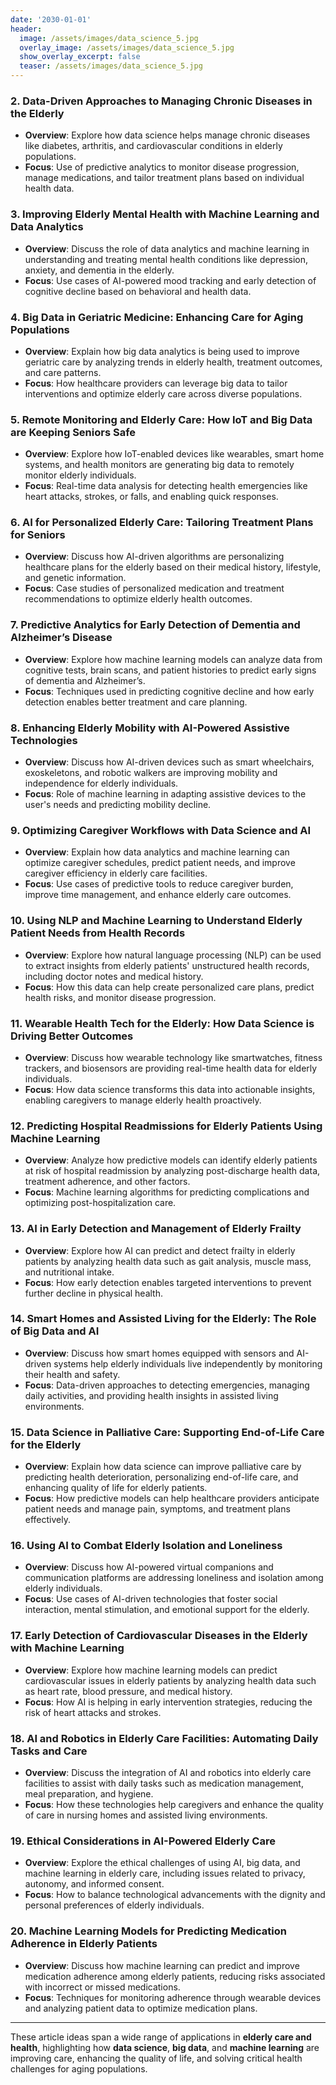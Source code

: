 ```yaml
---
date: '2030-01-01'
header:
  image: /assets/images/data_science_5.jpg
  overlay_image: /assets/images/data_science_5.jpg
  show_overlay_excerpt: false
  teaser: /assets/images/data_science_5.jpg
---
```


### 2. Data-Driven Approaches to Managing Chronic Diseases in the Elderly
   - **Overview**: Explore how data science helps manage chronic diseases like diabetes, arthritis, and cardiovascular conditions in elderly populations.
   - **Focus**: Use of predictive analytics to monitor disease progression, manage medications, and tailor treatment plans based on individual health data.

### 3. Improving Elderly Mental Health with Machine Learning and Data Analytics
   - **Overview**: Discuss the role of data analytics and machine learning in understanding and treating mental health conditions like depression, anxiety, and dementia in the elderly.
   - **Focus**: Use cases of AI-powered mood tracking and early detection of cognitive decline based on behavioral and health data.

### 4. Big Data in Geriatric Medicine: Enhancing Care for Aging Populations
   - **Overview**: Explain how big data analytics is being used to improve geriatric care by analyzing trends in elderly health, treatment outcomes, and care patterns.
   - **Focus**: How healthcare providers can leverage big data to tailor interventions and optimize elderly care across diverse populations.

### 5. Remote Monitoring and Elderly Care: How IoT and Big Data are Keeping Seniors Safe
   - **Overview**: Explore how IoT-enabled devices like wearables, smart home systems, and health monitors are generating big data to remotely monitor elderly individuals.
   - **Focus**: Real-time data analysis for detecting health emergencies like heart attacks, strokes, or falls, and enabling quick responses.

### 6. AI for Personalized Elderly Care: Tailoring Treatment Plans for Seniors
   - **Overview**: Discuss how AI-driven algorithms are personalizing healthcare plans for the elderly based on their medical history, lifestyle, and genetic information.
   - **Focus**: Case studies of personalized medication and treatment recommendations to optimize elderly health outcomes.

### 7. Predictive Analytics for Early Detection of Dementia and Alzheimer’s Disease
   - **Overview**: Explore how machine learning models can analyze data from cognitive tests, brain scans, and patient histories to predict early signs of dementia and Alzheimer’s.
   - **Focus**: Techniques used in predicting cognitive decline and how early detection enables better treatment and care planning.

### 8. Enhancing Elderly Mobility with AI-Powered Assistive Technologies
   - **Overview**: Discuss how AI-driven devices such as smart wheelchairs, exoskeletons, and robotic walkers are improving mobility and independence for elderly individuals.
   - **Focus**: Role of machine learning in adapting assistive devices to the user's needs and predicting mobility decline.

### 9. Optimizing Caregiver Workflows with Data Science and AI
   - **Overview**: Explain how data analytics and machine learning can optimize caregiver schedules, predict patient needs, and improve caregiver efficiency in elderly care facilities.
   - **Focus**: Use cases of predictive tools to reduce caregiver burden, improve time management, and enhance elderly care outcomes.

### 10. Using NLP and Machine Learning to Understand Elderly Patient Needs from Health Records
   - **Overview**: Explore how natural language processing (NLP) can be used to extract insights from elderly patients' unstructured health records, including doctor notes and medical history.
   - **Focus**: How this data can help create personalized care plans, predict health risks, and monitor disease progression.

### 11. Wearable Health Tech for the Elderly: How Data Science is Driving Better Outcomes
   - **Overview**: Discuss how wearable technology like smartwatches, fitness trackers, and biosensors are providing real-time health data for elderly individuals.
   - **Focus**: How data science transforms this data into actionable insights, enabling caregivers to manage elderly health proactively.

### 12. Predicting Hospital Readmissions for Elderly Patients Using Machine Learning
   - **Overview**: Analyze how predictive models can identify elderly patients at risk of hospital readmission by analyzing post-discharge health data, treatment adherence, and other factors.
   - **Focus**: Machine learning algorithms for predicting complications and optimizing post-hospitalization care.

### 13. AI in Early Detection and Management of Elderly Frailty
   - **Overview**: Explore how AI can predict and detect frailty in elderly patients by analyzing health data such as gait analysis, muscle mass, and nutritional intake.
   - **Focus**: How early detection enables targeted interventions to prevent further decline in physical health.

### 14. Smart Homes and Assisted Living for the Elderly: The Role of Big Data and AI
   - **Overview**: Discuss how smart homes equipped with sensors and AI-driven systems help elderly individuals live independently by monitoring their health and safety.
   - **Focus**: Data-driven approaches to detecting emergencies, managing daily activities, and providing health insights in assisted living environments.

### 15. Data Science in Palliative Care: Supporting End-of-Life Care for the Elderly
   - **Overview**: Explain how data science can improve palliative care by predicting health deterioration, personalizing end-of-life care, and enhancing quality of life for elderly patients.
   - **Focus**: How predictive models can help healthcare providers anticipate patient needs and manage pain, symptoms, and treatment plans effectively.

### 16. Using AI to Combat Elderly Isolation and Loneliness
   - **Overview**: Discuss how AI-powered virtual companions and communication platforms are addressing loneliness and isolation among elderly individuals.
   - **Focus**: Use cases of AI-driven technologies that foster social interaction, mental stimulation, and emotional support for the elderly.

### 17. Early Detection of Cardiovascular Diseases in the Elderly with Machine Learning
   - **Overview**: Explore how machine learning models can predict cardiovascular issues in elderly patients by analyzing health data such as heart rate, blood pressure, and medical history.
   - **Focus**: How AI is helping in early intervention strategies, reducing the risk of heart attacks and strokes.

### 18. AI and Robotics in Elderly Care Facilities: Automating Daily Tasks and Care
   - **Overview**: Discuss the integration of AI and robotics into elderly care facilities to assist with daily tasks such as medication management, meal preparation, and hygiene.
   - **Focus**: How these technologies help caregivers and enhance the quality of care in nursing homes and assisted living environments.

### 19. Ethical Considerations in AI-Powered Elderly Care
   - **Overview**: Explore the ethical challenges of using AI, big data, and machine learning in elderly care, including issues related to privacy, autonomy, and informed consent.
   - **Focus**: How to balance technological advancements with the dignity and personal preferences of elderly individuals.

### 20. Machine Learning Models for Predicting Medication Adherence in Elderly Patients
   - **Overview**: Discuss how machine learning can predict and improve medication adherence among elderly patients, reducing risks associated with incorrect or missed medications.
   - **Focus**: Techniques for monitoring adherence through wearable devices and analyzing patient data to optimize medication plans.

---

These article ideas span a wide range of applications in **elderly care and health**, highlighting how **data science**, **big data**, and **machine learning** are improving care, enhancing the quality of life, and solving critical health challenges for aging populations.
